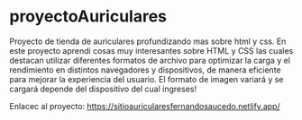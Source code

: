 # proyectoAuriculares
Proyecto de tienda de auriculares profundizando mas sobre html y css.
En este proyecto aprendi cosas muy interesantes sobre HTML y CSS las cuales destacan 
utilizar diferentes formatos de archivo para optimizar la carga y el rendimiento en distintos navegadores y dispositivos,
de manera eficiente para mejorar la experiencia del usuario.
El formato de imagen variará y se cargará depende del dispositivo del cual ingreses!

Enlacec al proyecto:
https://sitioauricularesfernandosaucedo.netlify.app/
